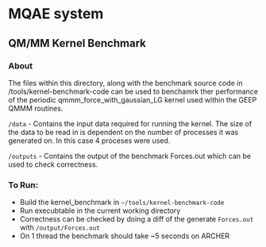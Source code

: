 # MQAE system

## QM/MM Kernel Benchmark

### About

The files within this directory, along with the benchmark source code in /tools/kernel-benchmark-code can be used to benchamrk ther performance of the periodic qmmm_force_with_gaussian_LG kernel used within the GEEP QMMM routines. 



``/data`` - Contains the input data required for running the kernel. The size of the data to be read in is dependent on the number of processes it was generated on. In this case 4 proceses were used.

``/outputs`` - Contains the output of the benchmark Forces.out which can be used to check correctness.




### To Run: 

* Build the kernel_benchmark in ``~/tools/kernel-benchmark-code``
* Run execubtable in the current working directory
* Correctness can be checked by doing a diff of the generate ``Forces.out`` with ``/output/Forces.out``
* On 1 thread the benchmark should take ~5 seconds on ARCHER